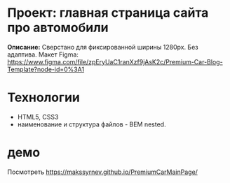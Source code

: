 # Проект: главная страница сайта про автомобили
**Описание:**
Сверстано для фиксированной ширины 1280px. Без адаптива.
Макет Figma: https://www.figma.com/file/zpEryUaC1ranXzf9jAsK2c/Premium-Car-Blog-Template?node-id=0%3A1

# Технологии
- HTML5, CSS3 
- наименование и структура файлов - BEM nested.

# демо
Посмотреть https://makssyrnev.github.io/PremiumCarMainPage/
